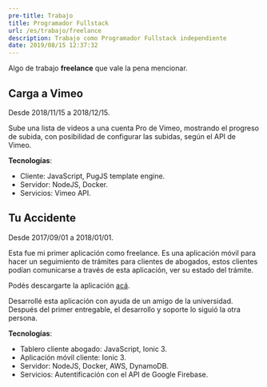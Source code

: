 ```yaml
---
pre-title: Trabajo
title: Programador Fullstack
url: /es/trabajo/freelance
description: Trabajo como Programador Fullstack independiente
date: 2019/08/15 12:37:32
---
```


Algo de trabajo **freelance** que vale la pena mencionar.

## Carga a Vimeo

Desde 2018/11/15 a 2018/12/15.

Sube una lista de videos a una cuenta Pro de Vimeo, mostrando el progreso de subida, con posibilidad de configurar las subidas, según el API de Vimeo.

**Tecnologías**:

- Cliente: JavaScript, PugJS template engine.
- Servidor: NodeJS, Docker.
- Servicios: Vimeo API.

## Tu Accidente

Desde 2017/09/01 a 2018/01/01.

Esta fue mi primer aplicación como freelance. Es una aplicación móvil para hacer un seguimiento de trámites para clientes de abogados, estos clientes podían comunicarse a través de esta aplicación, ver su estado del trámite.

Podés descargarte la aplicación [acá](https://play.google.com/store/apps/details?id=com.tuaccidente&hl=en_US).

Desarrollé esta aplicación con ayuda de un amigo de la universidad. Después del primer entregable, el desarrollo y soporte lo siguió la otra persona.

**Tecnologías**:

- Tablero cliente abogado: JavaScript, Ionic 3.
- Aplicación móvil cliente: Ionic 3.
- Servidor: NodeJS, Docker, AWS, DynamoDB.
- Servicios: Autentificación con el API de Google Firebase.

